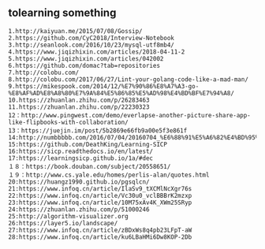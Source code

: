 ## tolearning something

    1.http://kaiyuan.me/2015/07/08/Gossip/
    2.https://github.com/CyC2018/Interview-Notebook
    3.http://seanlook.com/2016/10/23/mysql-utf8mb4/
    4.https://www.jiqizhixin.com/articles/2018-04-11-2
    5.https://www.jiqizhixin.com/articles/042002
    6.https://github.com/domac?tab=repositories
    7.http://colobu.com/
    8.http://colobu.com/2017/06/27/Lint-your-golang-code-like-a-mad-man/
    9.https://mikespook.com/2014/12/%E7%90%86%E8%A7%A3-go-%E8%AF%AD%E8%A8%80%E7%9A%84%E5%86%85%E5%AD%98%E4%BD%BF%E7%94%A8/
    10.https://zhuanlan.zhihu.com/p/26283463
    11.https://zhuanlan.zhihu.com/p/22230323
    12：http://www.pingwest.com/demo/everlapse-another-picture-share-app-like-flipbooks-with-collaboration/
    13：https://juejin.im/post/5b2869e66fb9a00e5f3e861f
    14:http://numbbbbb.com/2016/07/04/20160704_%E6%88%91%E5%A6%82%E4%BD%95%E7%94%A8%E4%B8%89%E4%B8%AA%E6%9C%88%E5%85%A5%E9%97%A8%E6%97%A5%E8%AF%AD/
    15:https://github.com/DeathKing/Learning-SICP
    16:https://sicp.readthedocs.io/en/latest/
    17:https://learningsicp.github.io/1a/#dec
    １８：https://book.douban.com/subject/20558651/
    １９：http://www.cs.yale.edu/homes/perlis-alan/quotes.html
    20:https://huangz1990.github.io/pgsqlcn/
    21:https://www.infoq.cn/article/IlaSv9_tXCMlNcXgr76s
    22:https://www.infoq.cn/article/Vc30u0_vclBBBrK2mzxp
    23:https://www.infoq.cn/article/10M75xAv4K_XWm25SRyp
    24:https://zhuanlan.zhihu.com/p/51000246
    25:http://algorithm-visualizer.org
    26:https://layer5.io/landscape/
    27:https://www.infoq.cn/article/zBDxWs8q4pb23LFpT-aW
    28:https://www.infoq.cn/article/ku6LBaHMi6Dw8KOP-2Db
